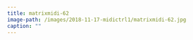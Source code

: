 ```yaml
---
title: matrixmidi-62
image-path: /images/2018-11-17-midictrl1/matrixmidi-62.jpg
caption: ""
---
```

